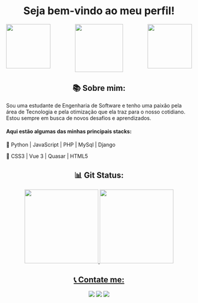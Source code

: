 <h1 align="Center">Seja bem-vindo ao meu perfil!</h1>
<div align="Center"> 
<span>
<img align="Left" height="120em" src="https://github.com/MellanieKP/MellanieKP/assets/64799544/0f0fd8f7-5be6-4ab8-994d-ddf2bed87741" />
  </span><span>
 <img height="130em" src="https://github.com/MellanieKP/MellanieKP/assets/64799544/9d21af6b-dd4e-4f51-b995-5fe7865cf3a4" />
</span><span>
<img align="Right" height="120em" src="https://github.com/MellanieKP/MellanieKP/assets/64799544/0f0fd8f7-5be6-4ab8-994d-ddf2bed87741" />
</span> </div>

<h2 align="Center">📚 Sobre mim:</h2>
Sou uma estudante de Engenharia de Software e tenho uma paixão pela área de Tecnologia e pela otimização que ela traz para o nosso cotidiano. 
Estou sempre em busca de novos desafios e aprendizados.

<h4>Aqui estão algumas das minhas principais stacks:</h4>

📍 Python | JavaScript | PHP | MySql | Django

📍 CSS3 | Vue 3 | Quasar | HTML5

<h2 align="Center">📊 Git Status: </h2>

<div align="Center">
  <a href="https://github.com/MellanieKP">
  <img height="200em" src="https://github-readme-stats.vercel.app/api?username=MellanieKP&show_icons=true&theme=material-palenight&include_all_commits=true&count_private=true"/>
    <img height="200em" src="https://github-readme-stats.vercel.app/api/top-langs/?username=MellanieKP&layout=compact&langs_count=7&theme=material-palenight"/>
</div>
  
<h2 align="Center">📞 Contate me: </h2>
<div align="Center">
   <a href="https://www.linkedin.com/in/m%C3%A9llanie-padilha-73269017a/" target="_blank"><img src="https://img.shields.io/badge/LinkedIn-0077B5?style=for-the-badge&logo=linkedin&logoColor=white" target="_blank"></a>
     <a href="https://www.instagram.com/mell_padilha/" target="_blank"><img src="https://img.shields.io/badge/Instagram-E4405F?style=for-the-badge&logo=instagram&logoColor=white" target="_blank"></a>
  <a href="https://mail.google.com/mail/u/0/?fs=1&tf=cm&source=mailto&to=mellanie.padilha@gmail.com" target="_blank"><img src="https://img.shields.io/badge/Gmail-D14836?style=for-the-badge&logo=gmail&logoColor=white" target="_blank"></a>
  
  </div>
